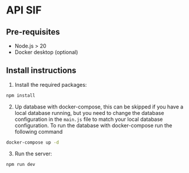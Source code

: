 # API SIF

## Pre-requisites
- Node.js > 20
- Docker desktop (optional)

## Install instructions

1. Install the required packages:
```bash
npm install
```

2. Up database with docker-compose, this can be skipped if you have a local database running, 
but you need to change the database configuration in the `main.js` file to match your local database configuration. 
To run the database with docker-compose run the following command
```bash
docker-compose up -d
```

3. Run the server:
```bash
npm run dev
```